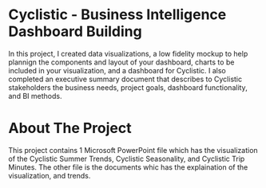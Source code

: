 # Cyclistic - Business Intelligence Dashboard Building
In this project, I created data visualizations, a low fidelity mockup to help plannign the components and layout of your dashboard, charts to be included in your visualization, and a dashboard for Cyclistic. I also completed an executive summary document that describes to Cyclistic stakeholders the business needs, project goals, dashboard functionality, and BI methods.

# About The Project
This project contains 1 Microsoft PowerPoint file which has the visualization of the Cyclistic Summer Trends, Cyclistic Seasonality, and Cyclistic Trip Minutes. The other file is the documents whic has the explaination of the visualization, and trends. 

